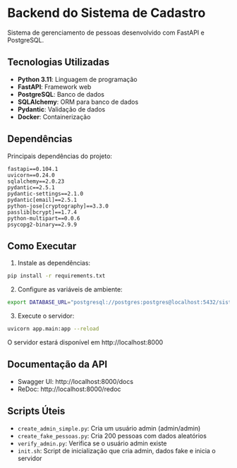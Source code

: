 # Backend do Sistema de Cadastro

Sistema de gerenciamento de pessoas desenvolvido com FastAPI e PostgreSQL.

## Tecnologias Utilizadas

- **Python 3.11**: Linguagem de programação
- **FastAPI**: Framework web
- **PostgreSQL**: Banco de dados
- **SQLAlchemy**: ORM para banco de dados
- **Pydantic**: Validação de dados
- **Docker**: Containerização

## Dependências

Principais dependências do projeto:

```
fastapi==0.104.1
uvicorn==0.24.0
sqlalchemy==2.0.23
pydantic==2.5.1
pydantic-settings==2.1.0
pydantic[email]==2.5.1
python-jose[cryptography]==3.3.0
passlib[bcrypt]==1.7.4
python-multipart==0.0.6
psycopg2-binary==2.9.9
```

## Como Executar

1. Instale as dependências:
```bash
pip install -r requirements.txt
```

2. Configure as variáveis de ambiente:
```bash
export DATABASE_URL="postgresql://postgres:postgres@localhost:5432/sistema_cadastro"
```

3. Execute o servidor:
```bash
uvicorn app.main:app --reload
```

O servidor estará disponível em http://localhost:8000

## Documentação da API

- Swagger UI: http://localhost:8000/docs
- ReDoc: http://localhost:8000/redoc

## Scripts Úteis

- `create_admin_simple.py`: Cria um usuário admin (admin/admin)
- `create_fake_pessoas.py`: Cria 200 pessoas com dados aleatórios
- `verify_admin.py`: Verifica se o usuário admin existe
- `init.sh`: Script de inicialização que cria admin, dados fake e inicia o servidor
